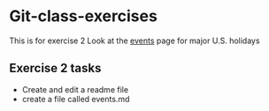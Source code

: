 # Git-class-exercises
This is for exercise 2
Look at the [events](Git-class-exercises/events.md) page for major U.S. holidays

## Exercise 2 tasks
* Create and edit a readme file
* create a file called events.md
